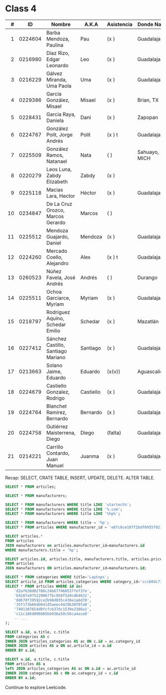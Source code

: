 Class 4
=======

|  # | ID      | Nombre                             | A.K.A     | Asistencia | Donde Naciste  |
|---:|---------|------------------------------------|-----------|------------|----------------|
|  1 | 0224604 | Barba Mendoza, Paulina             | Pau       | (x   )     | Guadalajara    |
|  2 | 0216980 | Díaz Rizo, Edgar Leonardo          | Leo       | (x   )     | Guadalajara    | 
|  3 | 0216229 | Gálvez Miranda, Uma Paola          | Uma       | (x   )     | Guadalajara    | 
|  4 | 0229386 | García González, Misael            | Misael    | (x   )     | Brian, TX      |
|  5 | 0228431 | García Raya, Daniela               | Dani      | (x   )     | Zapopan        |
|  6 | 0224767 | González Polit, Jorge Andrés       | Polit     | (x   ) t   | Guadalajara    | 
|  7 | 0225509 | González Ramos, Natanael           | Nata      | (    )     | Sahuayo, MICH  | 
|  8 | 0220279 | Leos Luna, Zabdy Elizabeth         | Zabdy     | (x   )     |                |
|  9 | 0225118 | Macias Lara, Hector                | Héctor    | (x   )     | Guadalajara    |
| 10 | 0234847 | De La Cruz Orozco, Marcos Gerardo  | Marcos    | (    )     |                |
| 11 | 0225512 | Mendoza Guajardo, Daniel           | Mendoza   | (x   )     | Guadalajara    |
| 12 | 0224260 | Mercado Coello, Alejandro          | Alex      | (x   ) t   | Guadalajara    | 
| 13 | 0260523 | Núñez Favela, José Andrés          | Andrés    | (    )     | Durango        |
| 14 | 0225511 | Ochoa Garciarce, Myriam            | Myriam    | (x   )     | Guadalajara    | 
| 15 | 0218797 | Rodríguez Aquino, Schedar Emilio   | Schedar   | (x   )     | Mazatlán       | 
| 16 | 0227412 | Sánchez Castillo, Santiago Mariano | Santiago  | (x   )     | Guadalajara    |
| 17 | 0213663 | Solano Jaime, Eduardo              | Eduardo   | (x(v))     | Aguascalientes |
| 18 | 0224679 | Castiello Gonzalez, Rodrigo        | Castiello | (x   )     | Guadalajara    |
| 19 | 0224764 | Blanchet Ramírez, Bernardo         | Bernardo  | (x   )     | Guadalajara    |
| 20 | 0224758 | Gutiérrez Maisterrena, Diego       | Diego     | (falta)    | Guadalajara    |
| 21 | 0214221 | Carrillo Contardo, Juan Manuel     | Juanma    | (x   )     | Guadalajara    |

Recap: SELECT, CRATE TABLE, INSERT, UPDATE, DELETE. ALTER TABLE.

```sql
SELECT * FROM articles;

SELECT * FROM manufacturers;

SELECT * FROM manufacturers WHERE title LIKE 'startech%';
SELECT * FROM manufacturers WHERE title LIKE '%.com';
SELECT * FROM manufacturers WHERE title LIKE '%hp%';

SELECT * FROM manufacturers WHERE title = 'hp';
SELECT * FROM articles WHERE manufacturer_id = 'e6fc8ce107f2bdf0955f021a391514ce';

SELECT articles.*
FROM articles
JOIN manufacturers on articles.manufacturer_id=manufacturers.id
WHERE manufacturers.title = 'hp';

SELECT articles.id, articles.title, manufacturers.title, articles.price
FROM articles
JOIN manufacturers ON articles.manufacturer_id=manufacturers.id;

SELECT * FROM categories WHERE title='Laptops';
SELECT article_id FROM articles_categories WHERE category_id='cccb0dc73359070a4269f780fe93ff53';
SELECT * FROM articles WHERE id in(
    'd2af638d02788c24b677468537fef37e',
    'b4107a9752290677bc958f5d4cd64632',
    '8db70f39592ce2b98d035c438e1a6d70',
    '35f1f3b66db041d5aeec4429b30f0fa0',
    '7491307654d0fcfcb37dc1539e2386a1',
    'c11c186d006885bb936a50c56ca4ace0'
    -- ...
);

SELECT a.id, a.title, c.title
FROM categories AS c
INNER JOIN articles_categories AS ac ON c.id = ac.category_id
INNER JOIN articles AS a ON ac.article_id = a.id
ORDER BY a.id;

SELECT a.id, a.title, c.title
FROM articles AS a
left JOIN articles_categories AS ac ON a.id = ac.article_id
INNER JOIN categories AS c ON ac.category_id = c.id
ORDER BY a.id;
```

Continue to explore Leetcode.
